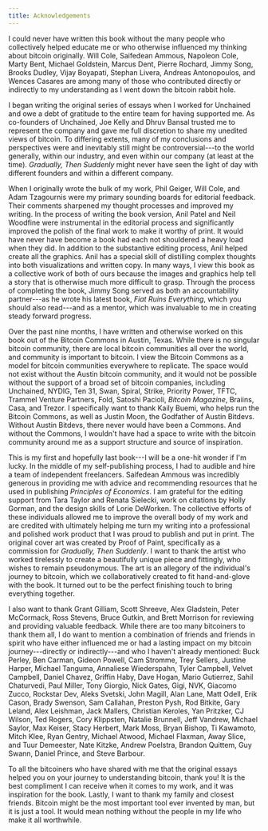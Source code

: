```yaml
---
title: Acknowledgements
---
```


I could never have written this book without the many people who collectively helped educate me or who otherwise influenced my thinking about bitcoin originally. Will Cole, Saifedean Ammous, Napoleon Cole, Marty Bent, Michael Goldstein, Marcus Dent, Pierre Rochard, Jimmy Song, Brooks Dudley, Vijay Boyapati, Stephan Livera, Andreas Antonopoulos, and Wences Casares are among many of those who contributed directly or indirectly to my understanding as I went down the bitcoin rabbit hole.

I began writing the original series of essays when I worked for Unchained and owe a debt of gratitude to the entire team for having supported me. As co-­founders of Unchained, Joe Kelly and Dhruv Bansal trusted me to represent the company and gave me full discretion to share my unedited views of bitcoin. To differing extents, many of my conclusions and perspectives were and inevitably still might be controversial---to the world generally, within our industry, and even within our company (at least at the time). _Gradually, Then Suddenly_ might never have seen the light of day with different founders and within a different company.

When I originally wrote the bulk of my work, Phil Geiger, Will Cole, and Adam Tzagournis were my primary sounding boards for editorial feedback. Their comments sharpened my thought processes and improved my writing. In the process of writing the book version, Anil Patel and Neil Woodfine were instrumental in the editorial process and significantly improved the polish of the final work to make it worthy of print. It would have never have become a book had each not shouldered a heavy load when they did. In addition to the substantive editing process, Anil helped create all the graphics. Anil has a special skill of distilling complex thoughts into both visualizations and written copy. In many ways, I view this book as a collective work of both of ours because the images and graphics help tell a story that is otherwise much more difficult to grasp. Through the process of completing the book, Jimmy Song served as both an accountability partner---as he wrote his latest book, _Fiat Ruins Everything_, which you should also read---and as a mentor, which was invaluable to me in creating steady forward progress.

Over the past nine months, I have written and otherwise worked on this book out of the Bitcoin Commons in Austin, Texas. While there is no singular bitcoin community, there are local bitcoin communities all over the world, and community is important to bitcoin. I view the Bitcoin Commons as a model for bitcoin communities everywhere to replicate. The space would not exist without the Austin bitcoin community, and it would not be possible without the support of a broad set of bitcoin companies, including Unchained, NYDIG, Ten 31, Swan, Spiral, Strike, Priority Power, TFTC, Trammel Venture Partners, Fold, Satoshi Pacioli, _Bitcoin Magazine_, Braiins, Casa, and Trezor. I specifically want to thank Kaily Buemi, who helps run the Bitcoin Commons, as well as Justin Moon, the Godfather of Austin Bitdevs. Without Austin Bitdevs, there never would have been a Commons. And without the Commons, I wouldn't have had a space to write with the bitcoin community around me as a support structure and source of inspiration.

This is my first and hopefully last book---I will be a one-­hit wonder if I'm lucky. In the middle of my self-­publishing process, I had to audible and hire a team of independent freelancers. Saifedean Ammous was incredibly generous in providing me with advice and recommending resources that he used in publishing _Principles of Economics_. I am grateful for the editing support from Tara Taylor and Renata Sielecki, work on citations by Holly Gorman, and the design skills of Lorie DeWorken. The collective efforts of these individuals allowed me to improve the overall body of my work and are credited with ultimately helping me turn my writing into a professional and polished work product that I was proud to publish and put in print. The original cover art was created by Proof of Paint, specifically as a commission for _Gradually, Then Suddenly_. I want to thank the artist who worked tirelessly to create a beautifully unique piece and fittingly, who wishes to remain pseudonymous. The art is an allegory of the individual\'s journey to bitcoin, which we collaboratively created to fit hand-and-glove with the book. It turned out to be the perfect finishing touch to bring everything together.

I also want to thank Grant Gilliam, Scott Shreeve, Alex Gladstein, Peter McCormack, Ross Stevens, Bruce Gutkin, and Brett Morrison for reviewing and providing valuable feedback. While there are too many bitcoiners to thank them all, I do want to mention a combination of friends and friends in spirit who have either influenced me or had a lasting impact on my bitcoin journey---directly or indirectly---and who I haven't already mentioned: Buck Perley, Ben Carman, Gideon Powell, Cam Stromme, Trey Sellers, Justine Harper, Michael Tanguma, Annaliese Wiederspahn, Tyler Campbell, Velvet Campbell, Daniel Chavez, Griffin Haby, Dave Hogan, Mario Gutierrez, Sahil Chaturvedi, Paul Miller, Tony Giorgio, Nick Gates, Gigi, NVK, Giacomo Zucco, Rockstar Dev, Aleks Svetski, John Magill, Alan Lane, Matt Odell, Erik Cason, Brady Swenson, Sam Callahan, Preston Pysh, Rod Bitkite, Gary Leland, Alex Leishman, Jack Mallers, Christian Keroles, Yan Pritzker, CJ Wilson, Ted Rogers, Cory Klippsten, Natalie Brunnell, Jeff Vandrew, Michael Saylor, Max Keiser, Stacy Herbert, Mark Moss, Bryan Bishop, Ti Kawamoto, Mitch Klee, Ryan Gentry, Michael Atwood, Michael Flaxman, Away Slice, and Tuur Demeester, Nate Kitzke, Andrew Poelstra, Brandon Quittem, Guy Swann, Daniel Prince, and Steve Barbour.

To all the bitcoiners who have shared with me that the original essays helped you on your journey to understanding bitcoin, thank you! It is the best compliment I can receive when it comes to my work, and it was inspiration for the book. Lastly, I want to thank my family and closest friends. Bitcoin might be the most important tool ever invented by man, but it is just a tool. It would mean nothing without the people in my life who make it all worthwhile.
